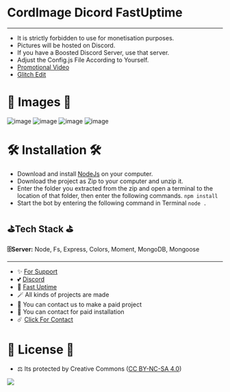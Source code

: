 # CordImage Dicord FastUptime
---

- It is strictly forbidden to use for monetisation purposes.
- Pictures will be hosted on Discord.
- If you have a Boosted Discord Server, use that server.
- Adjust the Config.js File According to Yourself.
- [Promotional Video](https://youtu.be/UyQxh4lyXOg)
- [Glitch Edit](https://glitch.com/edit/#!/glamorous-northern-emmental)

# 🎈 Images 🎈
![image](https://user-images.githubusercontent.com/63351166/202912007-53942553-b60d-44ea-8778-934f777eb2c5.png)
![image](https://user-images.githubusercontent.com/63351166/202912016-b161b39e-a0d4-405b-bf95-75f87f311896.png)
![image](https://user-images.githubusercontent.com/63351166/202912066-77b78d33-b201-46df-a396-1666e4005218.png)
![image](https://user-images.githubusercontent.com/63351166/202912077-a51778e0-4451-4ade-b1b3-f99bc68e0ac4.png)

# 🛠️ Installation 🛠️

- Download and install [NodeJs](https://nodejs.org/en/download) on your computer.
- Download the project as Zip to your computer and unzip it.
- Enter the folder you extracted from the zip and open a terminal to the location of that folder, then enter the following commands.
`npm install`
- Start the bot by entering the following command in Terminal
`node .`

## ⛳Tech Stack ⛳

**🗄️Server:** Node, Fs, Express, Colors, Moment, MongoDB, Mongoose

---
- ✨ [For Support](https://github.com/sponsors/fastuptime) <br>
- 💕 [Discord](https://fastuptime.com/discord)<br>
- 🏓 [Fast Uptime](https://fastuptime.com/)<br>
- 🪄 All kinds of projects are made <br>
- 🧨 You can contact us to make a paid project<br>
- 💸 You can contact for paid installation<br>
- ☄️ [Click For Contact](mailto:fastuptime@gmail.com)<br>

# 🎯 License 🎯
- ⚖️ Its protected by Creative Commons ([CC BY-NC-SA 4.0](https://creativecommons.org/licenses/by-nc-sa/4.0/))

<a href="https://creativecommons.org/licenses/by-nc-sa/4.0/" title="BYNCSA40"><img src="https://licensebuttons.net/l/by-nc-sa/4.0/88x31.png"></a>
